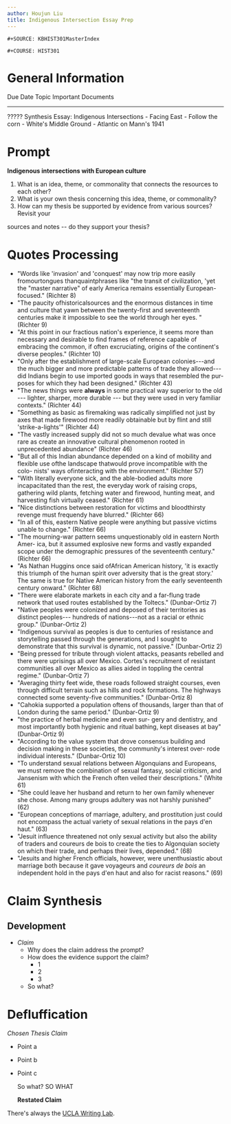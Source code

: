 ```yaml
---
author: Houjun Liu
title: Indigenous Intersection Essay Prep
---
```


```{=org}
#+SOURCE: KBHIST301MasterIndex
```
```{=org}
#+COURSE: HIST301
```
# General Information

  Due Date   Topic                                       Important Documents
  ---------- ------------------------------------------- -----------------------------
  ?????      Synthesis Essay: Indigenous Intersections   \- Facing East
                                                         \- Follow the corn
                                                         \- White\'s Middle Ground
                                                         \- Atlantic on Mann\'s 1941

# Prompt

**Indigenous intersections with European culture**

1.  What is an idea, theme, or commonality that connects the resources
    to each other?
2.  What is your own thesis concerning this idea, theme, or commonality?
3.  How can my thesis be supported by evidence from various sources?
    Revisit your

sources and notes -- do they support your thesis?

# Quotes Processing

-   \"Words like \'invasion\' and \'conquest\' may now trip more easily
    fromourtongues thanquaintphrases like \"the transit of civilization,
    \'yet the "master narrative" of early America remains essentially
    European- focused.\" (Richter 8)
-   \"The paucity ofhistoricalsources and the enormous distances in time
    and culture that yawn between the twenty-first and seventeenth
    centuries make it impossible to see the world through her eyes. \"
    (Richter 9)
-   \"At this point in our fractious nation's experience, it seems more
    than necessary and desirable to find frames of reference capable of
    embracing the common, if often excruciating, origins of the
    continent\'s diverse peoples.\" (Richter 10)
-   \"Only after the establishment of large-scale European
    colonies---and the much bigger and more predictable patterns of
    trade they allowed--- did Indians begin to use imported goods in
    ways that resembled the pur- poses for which they had been
    designed.\" (Richter 43)
-   \"The news things were ****always**** in some practical way superior
    to the old --- lighter, sharper, more durable --- but they were used
    in very familiar contexts.\" (Richter 44)
-   \"Something as basic as firemaking was radically simplified not just
    by axes that made firewood more readily obtainable but by flint and
    still \'strike-a-lights\'\" (Richter 44)
-   \"The vastly increased supply did not so much devalue what was once
    rare as create an innovative cultural phenomenon rooted in
    unprecedented abundance\" (Richter 46)
-   \"But all of this Indian abundance depended on a kind of mobility
    and flexible use ofthe landscape thatwould prove incompatible with
    the colo- nists' ways ofinteracting with the environment.\"
    (Richter 57)
-   \"With literally everyone sick, and the able-bodied adults more
    incapacitated than the rest, the everyday work of raising crops,
    gathering wild plants, fetching water and firewood, hunting meat,
    and harvesting fish virtually ceased.\" (Richter 61)
-   \"Nice distinctions between restoration for victims and bloodthirsty
    revenge must frequendy have blurred.\" (Richter 66)
-   \"In all of this, eastern Native people were anything but passive
    victims unable to change.\" (Richter 66)
-   \"The mourning-war pattern seems unquestionably old in eastern North
    Amer- ica, but it assumed explosive new forms and vastly expanded
    scope under the demographic pressures of the seventeenth century.\"
    (Richter 66)
-   \"As Nathan Huggins once said ofAfrican American history, \'it is
    exactly this triumph of the human spirit over adversity that is the
    great story.\' The same is true for Native American history from the
    early seventeenth century onward.\" (Richter 68)
-   \"There were elaborate markets in each city and a far-flung trade
    network that used routes established by the Toltecs.\"
    (Dunbar-Ortiz 7)
-   \"Native peoples were colonized and deposed of their territories as
    distinct peoples--- hundreds of nations---not as a racial or ethnic
    group.\" (Dunbar-Ortiz 2)
-   \"Indigenous survival as peoples is due to centuries of resistance
    and storytelling passed through the generations, and I sought to
    demonstrate that this survival is dynamic, not passive.\"
    (Dunbar-Ortiz 2)
-   \"Being pressed for tribute through violent attacks, peasants
    rebelled and there were uprisings all over Mexico. Cortes's
    recruitment of resistant communities all over Mexico as allies aided
    in toppling the central regime.\" (Dunbar-Ortiz 7)
-   \"Averaging thirty feet wide, these roads followed straight courses,
    even through difficult terrain such as hills and rock formations.
    The highways connected some seventy-five communities.\"
    (Dunbar-Ortiz 8)
-   \"Cahokia supported a population oftens of thousands, larger than
    that of London during the same period.\" (Dunbar-Ortiz 9)
-   \"the practice of herbal medicine and even sur- gery and dentistry,
    and most importantly both hygienic and ritual bathing, kept diseases
    at bay\" (Dunbar-Ortiz 9)
-   \"According to the value system that drove consensus building and
    decision making in these societies, the community's interest over-
    rode individual interests.\" (Dunbar-Ortiz 10)
-   \"To understand sexual relations between Algonquians and Europeans,
    we must remove the combination of sexual fantasy, social criticism,
    and Jansenism with which the French often veiled their
    descriptions.\" (White 61)
-   \"She could leave her husband and return to her own family whenever
    she chose. Among many groups adultery was not harshly
    punished\" (62)
-   \"European conceptions of marriage, adultery, and prostitution just
    could not encompass the actual variety of sexual relations in the
    pays d\'en haut.\" (63)
-   \"Jesuit influence threatened not only sexual activity but also the
    ability of traders and coureurs de bois to create the ties to
    Algonquian society on which their trade, and perhaps their lives,
    depended.\" (68)
-   \"Jesuits and higher French officials, however, were unenthusiastic
    about marriage both because it gave voyageurs and *coureurs de bois*
    an independent hold in the pays d'en haut and also for racist
    reasons.\" (69)

# Claim Synthesis

## Development

-   *Claim*
    -   Why does the claim address the prompt?
    -   How does the evidence support the claim?
        -   1
        -   2
        -   3
    -   So what?

# Defluffication

*Chosen Thesis Claim*

-   Point a

-   Point b

-   Point c

    So what? SO WHAT

    **Restated Claim**

There\'s always the [UCLA Writing
Lab](https://wp.ucla.edu/wp-content/uploads/2016/01/UWC_handouts_What-How-So-What-Thesis-revised-5-4-15-RZ.pdf).
